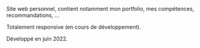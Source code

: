 Site web personnel, contient notamment mon portfolio, mes compétences, recommandations, ...

Totalement responsive (en cours de développement).

Développé en juin 2022.
